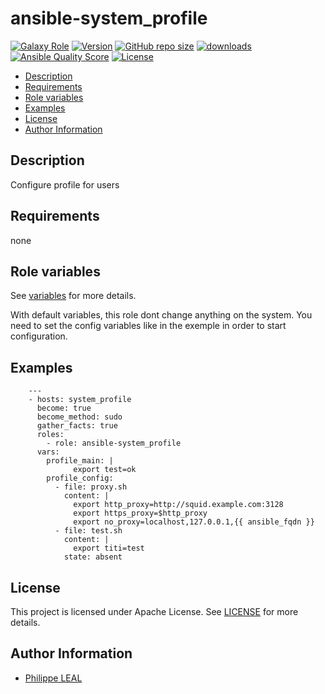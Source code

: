 # ansible-system_profile

[![Galaxy Role](https://img.shields.io/badge/galaxy-system_profile-purple?style=flat)](https://galaxy.ansible.com/lotusnoir/system_profile)
[![Version](https://img.shields.io/github/release/lotusnoir/ansible-system_profile.svg)](https://github.com/lotusnoir/ansible-system_profile/releases/latest)
[![GitHub repo size](https://img.shields.io/github/repo-size/lotusnoir/ansible-system_profile?color=orange&style=flat)](https://galaxy.ansible.com/lotusnoir/system_profile)
[![downloads](https://img.shields.io/ansible/role/d/56943)](https://galaxy.ansible.com/lotusnoir/system_profile)
[![Ansible Quality Score](https://img.shields.io/ansible/quality/56943)](https://galaxy.ansible.com/lotusnoir/system_profile)
[![License](https://img.shields.io/badge/license-Apache--2.0-brightgreen?style=flat)](https://opensource.org/licenses/Apache-2.0)

<!-- START doctoc generated TOC please keep comment here to allow auto update -->
<!-- DON'T EDIT THIS SECTION, INSTEAD RE-RUN doctoc TO UPDATE -->

- [Description](#description)
- [Requirements](#requirements)
- [Role variables](#role-variables)
- [Examples](#examples)
- [License](#license)
- [Author Information](#author-information)

<!-- END doctoc generated TOC please keep comment here to allow auto update -->

## Description

Configure profile for users
## Requirements

none

## Role variables

See [variables](/defaults/main.yml) for more details.

With default variables, this role dont change anything on the system. You need to set the config variables like in the exemple in order to start configuration.

## Examples

        ---
        - hosts: system_profile
          become: true
          become_method: sudo
          gather_facts: true
          roles:
            - role: ansible-system_profile
          vars:
            profile_main: |
                  export test=ok
            profile_config:
              - file: proxy.sh
                content: |
                  export http_proxy=http://squid.example.com:3128
                  export https_proxy=$http_proxy
                  export no_proxy=localhost,127.0.0.1,{{ ansible_fqdn }}
              - file: test.sh
                content: |
                  export titi=test
                state: absent



## License

This project is licensed under Apache License. See [LICENSE](/LICENSE) for more details.

## Author Information

- [Philippe LEAL](https://github.com/lotusnoir)
